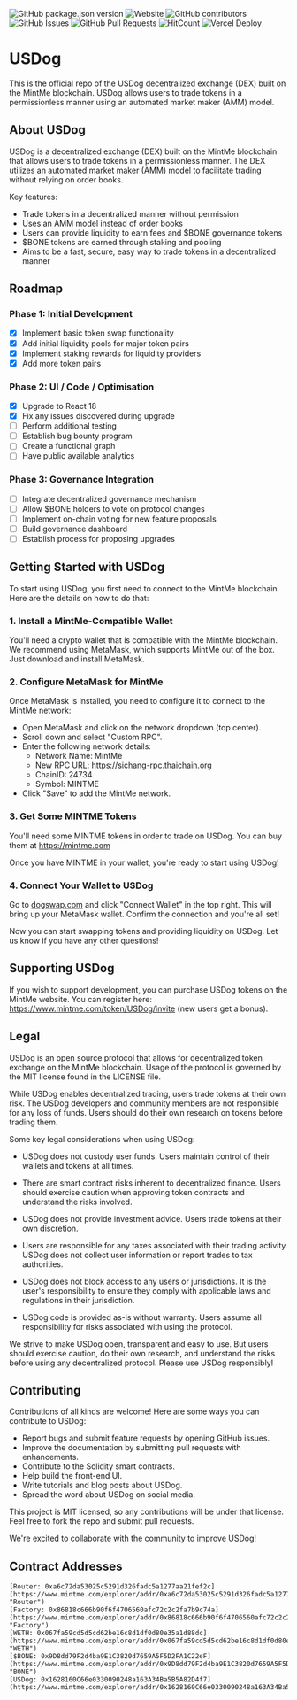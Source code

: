 ![GitHub package.json version](https://img.shields.io/github/package-json/v/DogToken/Dogswap-v2)
![Website](https://img.shields.io/website?url=https%3A%2F%2Fusdog.fi)
![GitHub contributors](https://img.shields.io/github/contributors/DogToken/USDog-v2)
![GitHub Issues](https://img.shields.io/github/issues/DogToken/USDog-v2)
![GitHub Pull Requests](https://img.shields.io/github/issues-pr/DogToken/USDog-v2)
![HitCount](https://views.whatilearened.today/views/github/DogToken/creative-profile-readme.svg)
![Vercel Deploy](https://deploy-badge.vercel.app/vercel/betadogswap-dogtokens-projects)

# USDog

This is the official repo of the USDog decentralized exchange (DEX) built on the MintMe blockchain. USDog allows users to trade tokens in a permissionless manner using an automated market maker (AMM) model.

## About USDog

USDog is a decentralized exchange (DEX) built on the MintMe blockchain that allows users to trade tokens in a permissionless manner. The DEX utilizes an automated market maker (AMM) model to facilitate trading without relying on order books.

Key features:

- Trade tokens in a decentralized manner without permission
- Uses an AMM model instead of order books
- Users can provide liquidity to earn fees and $BONE governance tokens
- $BONE tokens are earned through staking and pooling
- Aims to be a fast, secure, easy way to trade tokens in a decentralized manner

## Roadmap

### Phase 1: Initial Development

- [x] Implement basic token swap functionality
- [x] Add initial liquidity pools for major token pairs
- [x] Implement staking rewards for liquidity providers
- [x] Add more token pairs

### Phase 2: UI / Code / Optimisation

- [x] Upgrade to React 18
- [x] Fix any issues discovered during upgrade
- [ ] Perform additional testing
- [ ] Establish bug bounty program
- [ ] Create a functional graph
- [ ] Have public available analytics

### Phase 3: Governance Integration

- [ ] Integrate decentralized governance mechanism
- [ ] Allow $BONE holders to vote on protocol changes
- [ ] Implement on-chain voting for new feature proposals
- [ ] Build governance dashboard
- [ ] Establish process for proposing upgrades

## Getting Started with USDog

To start using USDog, you first need to connect to the MintMe blockchain. Here are the details on how to do that:

### 1. Install a MintMe-Compatible Wallet

You'll need a crypto wallet that is compatible with the MintMe blockchain. We recommend using MetaMask, which supports MintMe out of the box. Just download and install MetaMask.

### 2. Configure MetaMask for MintMe

Once MetaMask is installed, you need to configure it to connect to the MintMe network:

- Open MetaMask and click on the network dropdown (top center).
- Scroll down and select "Custom RPC".
- Enter the following network details:
  - Network Name: MintMe
  - New RPC URL: https://sichang-rpc.thaichain.org
  - ChainID: 24734
  - Symbol: MINTME
- Click "Save" to add the MintMe network.

### 3. Get Some MINTME Tokens

You'll need some MINTME tokens in order to trade on USDog. 
You can buy them at https://mintme.com

Once you have MINTME in your wallet, you're ready to start using USDog!

### 4. Connect Your Wallet to USDog

Go to [dogswap.com](https://usdog.fi) and click "Connect Wallet" in the top right. This will bring up your MetaMask wallet. Confirm the connection and you're all set!

Now you can start swapping tokens and providing liquidity on USDog. Let us know if you have any other questions!

## Supporting USDog

If you wish to support development, you can purchase USDog tokens on the MintMe website. You can register here: https://www.mintme.com/token/USDog/invite (new users get a bonus).

## Legal

USDog is an open source protocol that allows for decentralized token exchange on the MintMe blockchain. Usage of the protocol is governed by the MIT license found in the LICENSE file.

While USDog enables decentralized trading, users trade tokens at their own risk. The USDog developers and community members are not responsible for any loss of funds. Users should do their own research on tokens before trading them.

Some key legal considerations when using USDog:

- USDog does not custody user funds. Users maintain control of their wallets and tokens at all times.

- There are smart contract risks inherent to decentralized finance. Users should exercise caution when approving token contracts and understand the risks involved.

- USDog does not provide investment advice. Users trade tokens at their own discretion.

- Users are responsible for any taxes associated with their trading activity. USDog does not collect user information or report trades to tax authorities.

- USDog does not block access to any users or jurisdictions. It is the user's responsibility to ensure they comply with applicable laws and regulations in their jurisdiction.

- USDog code is provided as-is without warranty. Users assume all responsibility for risks associated with using the protocol.

We strive to make USDog open, transparent and easy to use. But users should exercise caution, do their own research, and understand the risks before using any decentralized protocol. Please use USDog responsibly!

## Contributing

Contributions of all kinds are welcome! Here are some ways you can contribute to USDog:

- Report bugs and submit feature requests by opening GitHub issues.
- Improve the documentation by submitting pull requests with enhancements.
- Contribute to the Solidity smart contracts.
- Help build the front-end UI.
- Write tutorials and blog posts about USDog.
- Spread the word about USDog on social media.

This project is MIT licensed, so any contributions will be under that license. 
Feel free to fork the repo and submit pull requests.

We're excited to collaborate with the community to improve USDog!

## Contract Addresses

```
[Router: 0xa6c72da53025c5291d326fadc5a1277aa21fef2c](https://www.mintme.com/explorer/addr/0xa6c72da53025c5291d326fadc5a1277aa21fef2c "Router")
[Factory: 0x86818c666b90f6f4706560afc72c2c2fa7b9c74a](https://www.mintme.com/explorer/addr/0x86818c666b90f6f4706560afc72c2c2fa7b9c74a "Factory")
[WETH: 0x067fa59cd5d5cd62be16c8d1df0d80e35a1d88dc](https://www.mintme.com/explorer/addr/0x067fa59cd5d5cd62be16c8d1df0d80e35a1d88dc "WETH")
[$BONE: 0x9D8dd79F2d4ba9E1C3820d7659A5F5D2FA1C22eF](https://www.mintme.com/explorer/addr/0x9D8dd79F2d4ba9E1C3820d7659A5F5D2FA1C22eF "BONE")
[USDog: 0x1628160C66e0330090248a163A34Ba5B5A82D4f7](https://www.mintme.com/explorer/addr/0x1628160C66e0330090248a163A34Ba5B5A82D4f7
```